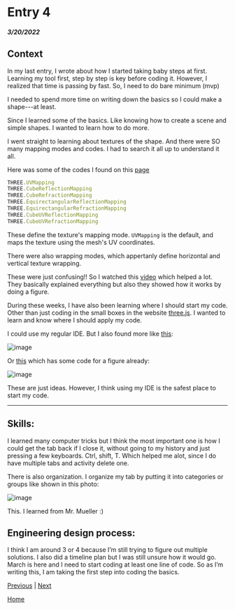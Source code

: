 # Entry 4
##### 3/20/2022

## Context

In my last entry, I wrote about how I started taking baby steps at first. Learning my tool first, step by step is key before coding it. However, I realized that time is passing by fast. So, I need to do bare minimum (mvp) 

I needed to spend more time on writing down the basics so I could make a shape---at least. 

Since I learned some of the basics. Like knowing how to create a scene and simple shapes. I wanted to learn how to do more. 

I went straight to learning about textures of the shape. And there were SO many mapping modes and codes. I had to search it all up to understand it all. 

Here was some of the codes I found on this [page](https://threejs.org/docs/index.html#api/en/constants/Textures) 

``` js
THREE.UVMapping
THREE.CubeReflectionMapping
THREE.CubeRefractionMapping
THREE.EquirectangularReflectionMapping
THREE.EquirectangularRefractionMapping
THREE.CubeUVReflectionMapping
THREE.CubeUVRefractionMapping

```

These define the texture's mapping mode.
`UVMapping` is the default, and maps the texture using the mesh's UV coordinates.

There were also wrapping modes, which appertanly define horizontal and vertical texture wrapping. 

These were just confusing!! So I watched this [video](https://www.youtube.com/watch?v=l77yAZ0E950) which helped a lot. They basically explained everything but also they showed how it works by doing a figure. 

During these weeks, I have also been learning where I should start my code. Other than just coding in the small boxes in the website [three.js](https://threejs.org/). I wanted to learn and know where I should apply my code. 


I could use my regular IDE. But I also found more like [this](https://threejs.org/editor/): 

<img src="blob:chrome-untrusted://media-app/8e1ad0e2-caf1-4d21-a1f2-3dd7c04da904" alt=""/>![image](https://user-images.githubusercontent.com/73479762/159195260-f210f77a-ae5c-471a-ba36-490b4c10e7d0.png)


Or [this](https://jsfiddle.net/) which has some code for a figure already: 


<img src="blob:chrome-untrusted://media-app/847b3578-8a07-4bf0-9b81-8188e330409f" alt=""/>![image](https://user-images.githubusercontent.com/73479762/159195509-6067d77d-db25-4762-ab07-0e0ac45939f2.png)


These are just ideas. However, I think using my IDE is the safest place to start my code. 

---

## Skills:

I learned many computer tricks but I think the most important one is how I could get the tab back if I close it, without going to my history and just pressing a few keyboards. Ctrl,  shift, T. Which helped me alot, since I do have multiple tabs and activity delete one.  

There is also organization. I organize my tab by putting it into categories or groups like shown in this photo: 

<img src="blob:chrome-untrusted://media-app/f8f9c2d0-2d14-4f8a-ae1a-d1ab81135578" alt=""/>![image](https://user-images.githubusercontent.com/73479762/159195169-4592f5ee-1a52-4762-a4db-597a47876ee0.png)


This. I learned from Mr. Mueller :) 

## Engineering design process: 

I think I am around 3 or 4 because I’m still trying to figure out multiple solutions. I also did a timeline plan but I was still unsure how it would go. March is here and I need to start coding at least one line of code. So as I’m writing this, I am taking the first step into coding the basics. 




[Previous](entry03.md) | [Next](entry05.md)

[Home](../README.md)
